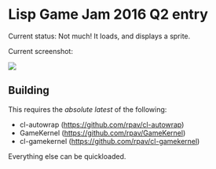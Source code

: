 # Lisp Game Jam 2016 Q2 entry

Current status: Not much!  It loads, and displays a sprite.

Current screenshot:

<img src="http://ogmo.mephle.net/lgj/lgs-shot.png">

## Building

This requires the *absolute latest* of the following:

* cl-autowrap        (https://github.com/rpav/cl-autowrap)
* GameKernel         (https://github.com/rpav/GameKernel)
* cl-gamekernel      (https://github.com/rpav/cl-gamekernel)

Everything else can be quickloaded.

